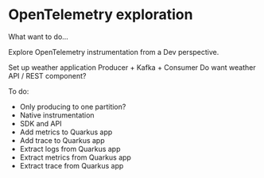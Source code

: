 # OpenTelemetry exploration

What want to do...

Explore OpenTelemetry instrumentation from a Dev perspective.

Set up weather application Producer + Kafka + Consumer
Do want weather API / REST component?

To do:
* Only producing to one partition?
* Native instrumentation
* SDK and API
* Add metrics to Quarkus app
* Add trace to Quarkus app
* Extract logs from Quarkus app
* Extract metrics from Quarkus app
* Extract trace from Quarkus app